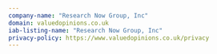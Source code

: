 ```yaml
---
company-name: "Research Now Group, Inc"
domain: valuedopinions.co.uk
iab-listing-name: "Research Now Group, Inc"
privacy-policy: https://www.valuedopinions.co.uk/privacy
---
```

